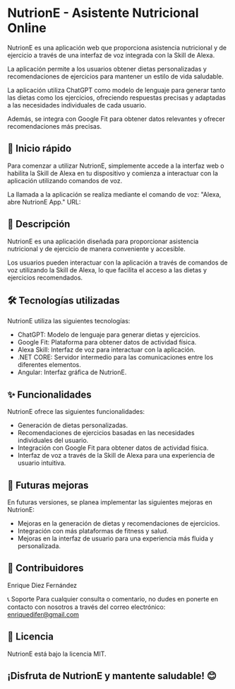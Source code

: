 # NutrionE - Asistente Nutricional Online

NutrionE es una aplicación web que proporciona asistencia nutricional y de ejercicio a través de una interfaz de voz integrada con la Skill de Alexa. 

La aplicación permite a los usuarios obtener dietas personalizadas y recomendaciones de ejercicios para mantener un estilo de vida saludable.

La aplicación utiliza ChatGPT como modelo de lenguaje para generar tanto las dietas como los ejercicios, ofreciendo respuestas precisas y adaptadas a las necesidades individuales de cada usuario. 

Además, se integra con Google Fit para obtener datos relevantes y ofrecer recomendaciones más precisas.

## 🚀 Inicio rápido
Para comenzar a utilizar NutrionE, simplemente accede a la interfaz web o habilita la Skill de Alexa en tu dispositivo y comienza a interactuar con la aplicación utilizando comandos de voz.

La llamada a la aplicación se realiza mediante el comando de voz: "Alexa, abre NutrionE App."
URL: 

## 📖 Descripción
NutrionE es una aplicación diseñada para proporcionar asistencia nutricional y de ejercicio de manera conveniente y accesible. 

Los usuarios pueden interactuar con la aplicación a través de comandos de voz utilizando la Skill de Alexa, lo que facilita el acceso a las dietas y ejercicios recomendados.

## 🛠️ Tecnologías utilizadas
NutrionE utiliza las siguientes tecnologías:

- ChatGPT: Modelo de lenguaje para generar dietas y ejercicios.
- Google Fit: Plataforma para obtener datos de actividad física.
- Alexa Skill: Interfaz de voz para interactuar con la aplicación.
- .NET CORE: Servidor intermedio para las comunicaciones entre los diferentes elementos.
- Angular: Interfaz gráfica de NutrionE.

## ✨ Funcionalidades
NutrionE ofrece las siguientes funcionalidades:

- Generación de dietas personalizadas.
- Recomendaciones de ejercicios basadas en las necesidades individuales del usuario.
- Integración con Google Fit para obtener datos de actividad física.
- Interfaz de voz a través de la Skill de Alexa para una experiencia de usuario intuitiva.

## 🚧 Futuras mejoras
En futuras versiones, se planea implementar las siguientes mejoras en NutrionE:

- Mejoras en la generación de dietas y recomendaciones de ejercicios.
- Integración con más plataformas de fitness y salud.
- Mejoras en la interfaz de usuario para una experiencia más fluida y personalizada.


## 🤝 Contribuidores
Enrique Diez Fernández

📞 Soporte
Para cualquier consulta o comentario, no dudes en ponerte en contacto con nosotros a través del correo electrónico: enriquedifer@gmail.com

## 📄 Licencia
NutrionE está bajo la licencia MIT.

## ¡Disfruta de NutrionE y mantente saludable! 😊
